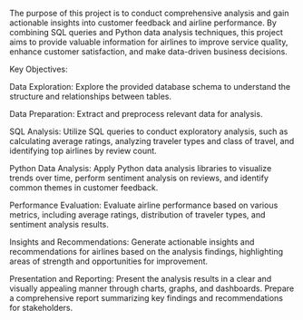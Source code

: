 The purpose of this project is to conduct comprehensive analysis and gain actionable insights into customer feedback and airline performance. By combining SQL queries and Python data analysis techniques, this project aims to provide valuable information for airlines to improve service quality, enhance customer satisfaction, and make data-driven business decisions.

Key Objectives:

Data Exploration: Explore the provided database schema to understand the structure and relationships between tables.

Data Preparation: Extract and preprocess relevant data for analysis.

SQL Analysis: Utilize SQL queries to conduct exploratory analysis, such as calculating average ratings, analyzing traveler types and class of travel, and identifying top airlines by review count.

Python Data Analysis: Apply Python data analysis libraries to visualize trends over time, perform sentiment analysis on reviews, and identify common themes in customer feedback.

Performance Evaluation: Evaluate airline performance based on various metrics, including average ratings, distribution of traveler types, and sentiment analysis results.

Insights and Recommendations: Generate actionable insights and recommendations for airlines based on the analysis findings, highlighting areas of strength and opportunities for improvement.

Presentation and Reporting: Present the analysis results in a clear and visually appealing manner through charts, graphs, and dashboards. 
Prepare a comprehensive report summarizing key findings and recommendations for stakeholders.
